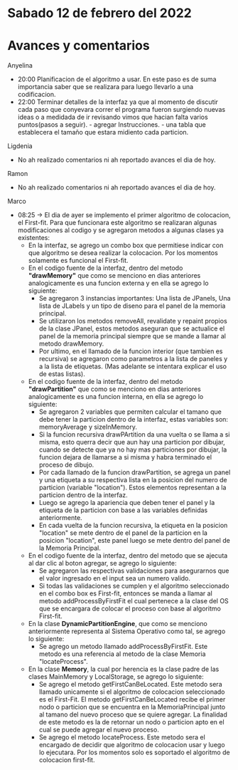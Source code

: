 # Sabado 12 de febrero del 2022

# Avances y comentarios

Anyelina
- 20:00 Planificacion de el algoritmo a usar. En este paso es de suma importancia saber que se realizara para luego llevarlo a una codificacion.
- 22:00 Terminar detalles de la interfaz ya que al momento de discutir cada paso que conyevara correr el programa fueron surgiendo nuevas ideas o a medidada de ir revisando vimos que hacian falta varios puntos(pasos a seguir).
       - agregar Instrucciones.
       - una tabla que establecera el tamaño que estara midiento cada particion.

Ligdenia
- No ah realizado comentarios ni ah reportado avances el dia de hoy.

Ramon
- No ah realizado comentarios ni ah reportado avances el dia de hoy.

Marco
- 08:25 -> El dia de ayer se implemento el primer algoritmo de colocacion, el First-fit. Para que funcionara este algoritmo se realizaran algunas modificaciones al codigo y se agregaron metodos a algunas clases ya existentes:
    - En la interfaz, se agrego un combo box que permitiese indicar con que algoritmo se desea realizar la colocacion. Por los momentos solamente es funcional el First-fit.
    - En el codigo fuente de la interfaz, dentro del metodo <b>"drawMemory"</b> que como se menciono en dias anteriores analogicamente es una funcion externa y en ella se agrego lo siguiente:
        - Se agregaron 3 instancias importantes: Una lista de JPanels, Una lista de JLabels y un tipo de diseno para el panel de la memoria principal.
        - Se utilizaron los metodos removeAll, revalidate y repaint propios de la clase JPanel, estos metodos aseguran que se actualice el panel de la memoria principal siempre que se mande a llamar al metodo drawMemory.
        - Por ultimo, en el llamado de la funcion interior (que tambien es recursiva) se agregaron como parametros a la lista de paneles y a la lista de etiquetas. (Mas adelante se intentara explicar el uso de estas listas).
    - En el codigo fuente de la interfaz, dentro del metodo <b>"drawPartition"</b> que como se menciono en dias anteriores analogicamente es una funcion interna, en ella se agrego lo siguiente:
        - Se agregaron 2 variables que permiten calcular el tamano que debe tener la particion dentro de la interfaz, estas variables son: memoryAverage y sizeInMemory.
        - Si la funcion recursiva drawPArtition da una vuelta o se llama a si misma, esto querra decir que aun hay una particion por dibujar, cuando se detecte que ya no hay mas particiones por dibujar, la funcion dejara de llamarse a si misma y habra terminado el proceso de dibujo.
        - Por cada llamado de la funcion drawPartition, se agrega un panel y una etiqueta a su respectiva lista en la posicion del numero de particion (variable "location"). Estos elementos representan a la particion dentro de la interfaz.
        - Luego se agrego la apariencia que deben tener el panel y la etiqueta de la particion con base a las variables definidas anteriormente.
        - En cada vuelta de la funcion recursiva, la etiqueta en la posicion "location" se mete dentro de el panel de la particion en la posicion "location", este panel luego se mete dentro del panel de la Memoria Principal.
    - En el codigo fuente de la interfaz, dentro del metodo que se ajecuta al dar clic al boton agregar, se agrego lo siguiente:
        - Se agregaron las respectivas validaciones para asegurarnos que el valor ingresado en el input sea un numero valido.
        - Si todas las validaciones se cumplen y el algoritmo seleccionado en el combo box es First-fit, entonces se manda a llamar al metodo addProcessByFirstFit el cual pertenece a la clase del OS que se encargara de colocar el proceso con base al algoritmo First-fit.
    - En la clase <b>DynamicPartitionEngine</b>, que como se menciono anteriormente representa al Sistema Operativo como tal, se agrego lo siguiente:
        - Se agrego un metodo llamado addProcessByFirstFit. Este metodo es una referencia al metodo de la clase Memoria "locateProcess".
    - En la clase <b>Memory</b>, la cual por herencia es la clase padre de las clases MainMemory y LocalStorage, se agrego lo siguiente:
        - Se agrego el metodo getFirstCanBeLocated. Este metodo sera llamado unicamente si el algoritmo de colocacion seleccionado es el First-Fit. El metodo getFirstCanBeLocated recibe el primer nodo o particion que se encuentra en la MemoriaPrincipal junto al tamano del nuevo proceso que se quiere agregar. La finalidad de este metodo es la de retornar un nodo o particion apto en el cual se puede agregar el nuevo proceso.
        - Se agrego el metodo locateProcess. Este metodo sera el encargado de decidir que algoritmo de colocacion usar y luego lo ejecutara. Por los momentos solo es soportado el algoritmo de colocacion first-fit. 
